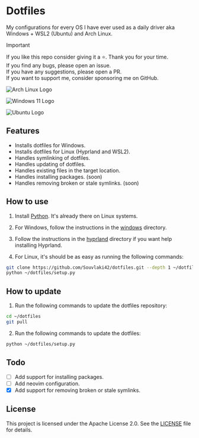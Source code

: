 # Dotfiles

My configurations for every OS I have ever used as a daily driver aka Windows + WSL2 (Ubuntu) and Arch Linux.

> [!IMPORTANT]
> If you like this repo consider giving it a ⭐. Thank you for your time. \
> If you find any bugs, please open an issue. \
> If you have any suggestions, please open a PR. \
> If you want to support me, consider sponsoring me on GitHub.

![Arch Linux Logo](https://upload.wikimedia.org/wikipedia/commons/f/f9/Archlinux-logo-standard-version.svg)

![Windows 11 Logo](https://upload.wikimedia.org/wikipedia/commons/e/e6/Windows_11_logo.svg)

![Ubuntu Logo](https://upload.wikimedia.org/wikipedia/commons/9/9d/Ubuntu_logo.svg)

## Features

- Installs dotfiles for Windows.
- Installs dotfiles for Linux (Hyprland and WSL2).
- Handles symlinking of dotfiles.
- Handles updating of dotfiles.
- Handles existing files in the target location.
- Handles installing packages. (soon)
- Handles removing broken or stale symlinks. (soon)

## How to use

1. Install [Python](https://www.python.org/). It's already there on Linux systems.

2. For Windows, follow the instructions in the [windows](windows) directory.

3. Follow the instructions in the [hyprland](hyprland) directory if you want help installing Hyprland.

4. For Linux, it's should be as easy as running the following commands:

```bash
git clone https://github.com/Souvlaki42/dotfiles.git --depth 1 ~/dotfiles
python ~/dotfiles/setup.py
```

## How to update

1. Run the following commands to update the dotfiles repository:

```bash
cd ~/dotfiles
git pull
```

2. Run the following commands to update the dotfiles:

```bash
python ~/dotfiles/setup.py
```

## Todo

- [ ] Add support for installing packages.
- [ ] Add neovim configuration.
- [x] Add support for removing broken or stale symlinks.

## License

This project is licensed under the Apache License 2.0. See the [LICENSE](LICENSE) file for details.

